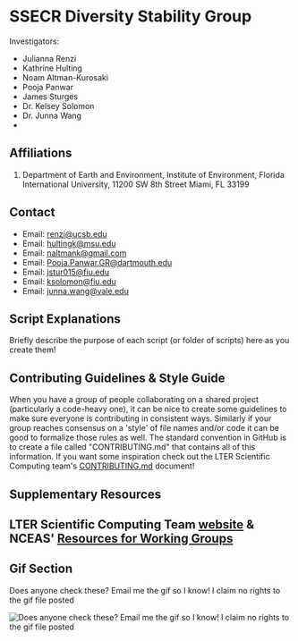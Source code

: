 # SSECR Diversity Stability Group

Investigators:
- Julianna Renzi
- Kathrine Hulting
- Noam Altman-Kurosaki
- Pooja Panwar
- James Sturges
- Dr. Kelsey Solomon
- Dr. Junna Wang
- 
## Affiliations

1. Department of Earth and Environment, Institute of Environment, Florida International University, 11200 SW 8th Street Miami, FL 33199


## Contact

- Email: [renzi@ucsb.edu](mailto:jrenzi@ucsb.edu)
- Email: [hultingk@msu.edu](mailto:hultingk@msu.edu)
- Email: [naltmank@gmail.com](mailto:naltmank@gmail.com)
- Email: [Pooja.Panwar.GR@dartmouth.edu](mailto:Pooja.Panwar.GR@dartmouth.edu)
- Email: [jstur015@fiu.edu](mailto:jstur015@fiu.edu)
- Email: [ksolomon@fiu.edu](mailto:ksolomon@fiu.edu)
- Email: [junna.wang@yale.edu](mailto:junna.wang@yale.edu)


## Script Explanations

Briefly describe the purpose of each script (or folder of scripts) here as you create them!

## Contributing Guidelines & Style Guide

When you have a group of people collaborating on a shared project (particularly a code-heavy one), it can be nice to create some guidelines to make sure everyone is contributing in consistent ways. Similarly if your group reaches consensus on a 'style' of file names and/or code it can be good to formalize those rules as well. The standard convention in GitHub is to create a file called "CONTRIBUTING.md" that contains all of this information. If you want some inspiration check out the LTER Scientific Computing team's [CONTRIBUTING.md](https://github.com/lter/scicomp/blob/main/CONTRIBUTING.md) document!

## Supplementary Resources

LTER Scientific Computing Team [website](https://lter.github.io/scicomp/) & NCEAS' [Resources for Working Groups](https://www.nceas.ucsb.edu/working-group-resources)
---

## Gif Section

Does anyone check these? Email me the gif so I know! I claim no rights to the gif file posted

![Does anyone check these? Email me the gif so I know! I claim no rights to the gif file posted](food-chain-ocean.gif)
